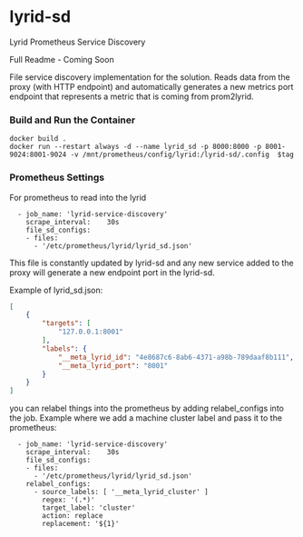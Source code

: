 # lyrid-sd
Lyrid Prometheus Service Discovery

Full Readme - Coming Soon

File service discovery implementation for the solution. Reads data from the proxy (with HTTP endpoint) and automatically generates a new metrics port endpoint  that represents a metric that is coming from prom2lyrid.

### Build and Run the Container
```
docker build .
docker run --restart always -d --name lyrid_sd -p 8000:8000 -p 8001-9024:8001-9024 -v /mnt/prometheus/config/lyrid:/lyrid-sd/.config  $tag
```

### Prometheus Settings

For prometheus to read into the lyrid
```
  - job_name: 'lyrid-service-discovery'
    scrape_interval:    30s
    file_sd_configs:
    - files:
      - '/etc/prometheus/lyrid/lyrid_sd.json'

```
This file is constantly updated by lyrid-sd and any new service added to the proxy will generate a new endpoint port in the lyrid-sd.

Example of lyrid_sd.json:
```json
[
    {
        "targets": [
            "127.0.0.1:8001"
        ],
        "labels": {
            "__meta_lyrid_id": "4e8687c6-8ab6-4371-a98b-789daaf8b111",
            "__meta_lyrid_port": "8001"
        }
    }
]
```

you can relabel things into the prometheus by adding relabel_configs into the job. Example where we add a machine cluster label and pass it to the prometheus:
```
  - job_name: 'lyrid-service-discovery'
    scrape_interval:    30s
    file_sd_configs:
    - files:
      - '/etc/prometheus/lyrid/lyrid_sd.json'
    relabel_configs:
      - source_labels: [ '__meta_lyrid_cluster' ]
        regex: '(.*)'
        target_label: 'cluster'
        action: replace
        replacement: '${1}'
```